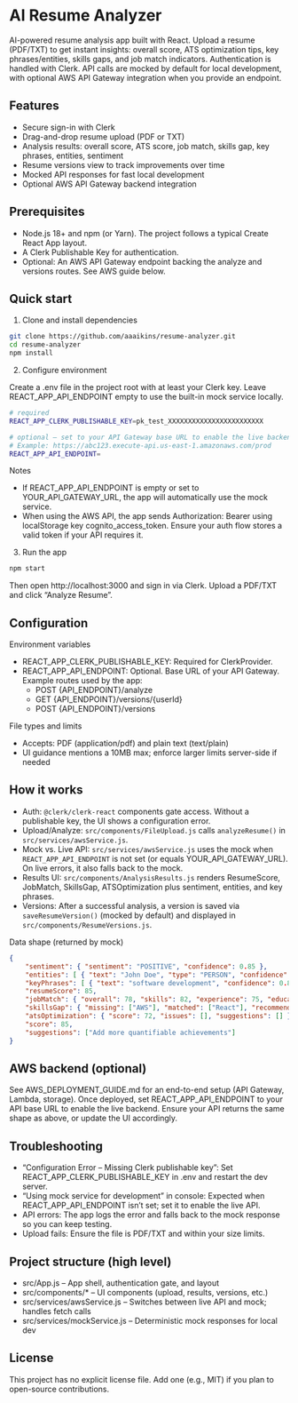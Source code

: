 # AI Resume Analyzer

AI-powered resume analysis app built with React. Upload a resume (PDF/TXT) to get instant insights: overall score, ATS optimization tips, key phrases/entities, skills gaps, and job match indicators. Authentication is handled with Clerk. API calls are mocked by default for local development, with optional AWS API Gateway integration when you provide an endpoint.

## Features

- Secure sign-in with Clerk
- Drag-and-drop resume upload (PDF or TXT)
- Analysis results: overall score, ATS score, job match, skills gap, key phrases, entities, sentiment
- Resume versions view to track improvements over time
- Mocked API responses for fast local development
- Optional AWS API Gateway backend integration

## Prerequisites

- Node.js 18+ and npm (or Yarn). The project follows a typical Create React App layout.
- A Clerk Publishable Key for authentication.
- Optional: An AWS API Gateway endpoint backing the analyze and versions routes. See AWS guide below.

## Quick start

1) Clone and install dependencies

```bash
git clone https://github.com/aaaikins/resume-analyzer.git
cd resume-analyzer
npm install
```

2) Configure environment

Create a .env file in the project root with at least your Clerk key. Leave REACT_APP_API_ENDPOINT empty to use the built-in mock service locally.

```bash
# required
REACT_APP_CLERK_PUBLISHABLE_KEY=pk_test_XXXXXXXXXXXXXXXXXXXXXXXX

# optional – set to your API Gateway base URL to enable the live backend
# Example: https://abc123.execute-api.us-east-1.amazonaws.com/prod
REACT_APP_API_ENDPOINT=
```

Notes
- If REACT_APP_API_ENDPOINT is empty or set to YOUR_API_GATEWAY_URL, the app will automatically use the mock service.
- When using the AWS API, the app sends Authorization: Bearer <token> using localStorage key cognito_access_token. Ensure your auth flow stores a valid token if your API requires it.

3) Run the app

```bash
npm start
```

Then open http://localhost:3000 and sign in via Clerk. Upload a PDF/TXT and click “Analyze Resume”.

## Configuration

Environment variables
- REACT_APP_CLERK_PUBLISHABLE_KEY: Required for ClerkProvider.
- REACT_APP_API_ENDPOINT: Optional. Base URL of your API Gateway. Example routes used by the app:
	- POST {API_ENDPOINT}/analyze
	- GET {API_ENDPOINT}/versions/{userId}
	- POST {API_ENDPOINT}/versions

File types and limits
- Accepts: PDF (application/pdf) and plain text (text/plain)
- UI guidance mentions a 10MB max; enforce larger limits server-side if needed

## How it works

- Auth: `@clerk/clerk-react` components gate access. Without a publishable key, the UI shows a configuration error.
- Upload/Analyze: `src/components/FileUpload.js` calls `analyzeResume()` in `src/services/awsService.js`.
- Mock vs. Live API: `src/services/awsService.js` uses the mock when `REACT_APP_API_ENDPOINT` is not set (or equals YOUR_API_GATEWAY_URL). On live errors, it also falls back to the mock.
- Results UI: `src/components/AnalysisResults.js` renders ResumeScore, JobMatch, SkillsGap, ATSOptimization plus sentiment, entities, and key phrases.
- Versions: After a successful analysis, a version is saved via `saveResumeVersion()` (mocked by default) and displayed in `src/components/ResumeVersions.js`.

Data shape (returned by mock)
```json
{
	"sentiment": { "sentiment": "POSITIVE", "confidence": 0.85 },
	"entities": [ { "text": "John Doe", "type": "PERSON", "confidence": 0.95 } ],
	"keyPhrases": [ { "text": "software development", "confidence": 0.89 } ],
	"resumeScore": 85,
	"jobMatch": { "overall": 78, "skills": 82, "experience": 75, "education": 80 },
	"skillsGap": { "missing": ["AWS"], "matched": ["React"], "recommendations": [] },
	"atsOptimization": { "score": 72, "issues": [], "suggestions": [] },
	"score": 85,
	"suggestions": ["Add more quantifiable achievements"]
}
```

## AWS backend (optional)

See AWS_DEPLOYMENT_GUIDE.md for an end-to-end setup (API Gateway, Lambda, storage). Once deployed, set REACT_APP_API_ENDPOINT to your API base URL to enable the live backend. Ensure your API returns the same shape as above, or update the UI accordingly.

## Troubleshooting

- “Configuration Error – Missing Clerk publishable key”: Set REACT_APP_CLERK_PUBLISHABLE_KEY in .env and restart the dev server.
- “Using mock service for development” in console: Expected when REACT_APP_API_ENDPOINT isn’t set; set it to enable the live API.
- API errors: The app logs the error and falls back to the mock response so you can keep testing.
- Upload fails: Ensure the file is PDF/TXT and within your size limits.

## Project structure (high level)

- src/App.js – App shell, authentication gate, and layout
- src/components/* – UI components (upload, results, versions, etc.)
- src/services/awsService.js – Switches between live API and mock; handles fetch calls
- src/services/mockService.js – Deterministic mock responses for local dev

## License

This project has no explicit license file. Add one (e.g., MIT) if you plan to open-source contributions.

